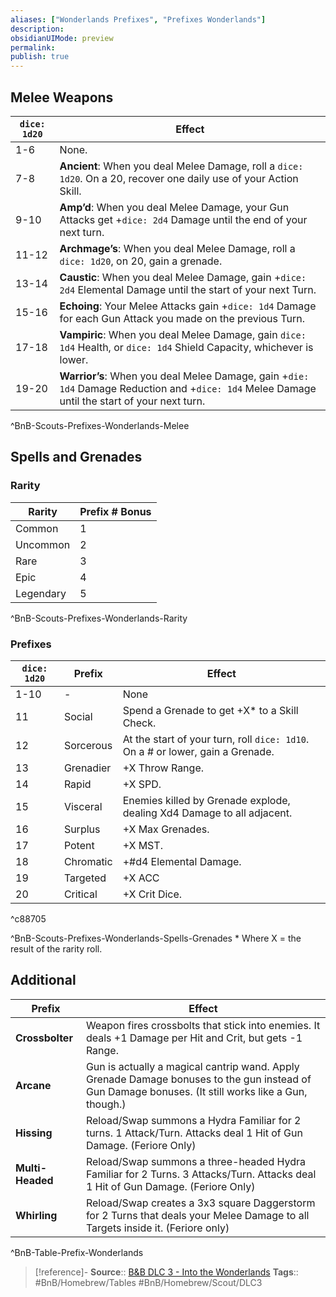 ```yaml
---
aliases: ["Wonderlands Prefixes", "Prefixes Wonderlands"]
description: 
obsidianUIMode: preview
permalink: 
publish: true
---
```


## Melee Weapons

| `dice: 1d20` | Effect |
|---|---|
| 1-6 | None. |
| 7-8 | **Ancient**: When you deal Melee Damage, roll a `dice: 1d20`. On a 20, recover one daily use of your Action Skill. |
| 9-10 | **Amp’d**: When you deal Melee Damage, your Gun Attacks get +`dice: 2d4` Damage until the end of your next turn. |
| 11-12 | **Archmage’s**: When you deal Melee Damage, roll a `dice: 1d20`, on 20, gain a grenade. |
| 13-14 | **Caustic**: When you deal Melee Damage, gain +`dice: 2d4` Elemental Damage until the start of your next Turn. |
| 15-16 | **Echoing**: Your Melee Attacks gain +`dice: 1d4` Damage for each Gun Attack you made on the previous Turn. |
| 17-18 | **Vampiric**: When you deal Melee Damage, gain `dice: 1d4` Health, or `dice: 1d4` Shield Capacity, whichever is lower. |
| 19-20 | **Warrior’s**: When you deal Melee Damage, gain +`die: 1d4` Damage Reduction and +`dice: 1d4` Melee Damage until the start of your next turn. |
^BnB-Scouts-Prefixes-Wonderlands-Melee

## Spells and Grenades

### Rarity

| Rarity | Prefix # Bonus                |
| --------------- | -------------- |
| Common          | 1              |
| Uncommon        | 2              |
| Rare            | 3              |
| Epic            | 4              |
| Legendary       | 5              |
^BnB-Scouts-Prefixes-Wonderlands-Rarity

### Prefixes

| `dice: 1d20` | Prefix | Effect |
|---|---|---|
| 1-10 | - | None |
| 11 | Social | Spend a Grenade to get +X\* to a Skill Check. |
| 12 | Sorcerous | At the start of your turn, roll `dice: 1d10`. On a # or lower, gain a Grenade. |
| 13 | Grenadier | +X Throw Range. |
| 14 | Rapid | +X SPD. |
| 15 | Visceral | Enemies killed by Grenade explode, dealing Xd4 Damage to all adjacent. |
| 16 | Surplus | +X Max Grenades. |
| 17 | Potent | +X MST. |
| 18 | Chromatic | +#d4 Elemental Damage. |
| 19 | Targeted | +X ACC |
| 20 | Critical | +X Crit Dice. |

^c88705

^BnB-Scouts-Prefixes-Wonderlands-Spells-Grenades
\* Where X = the result of the rarity roll.

## Additional

| Prefix           | Effect                                                                                                                                              |
| ---------------- | --------------------------------------------------------------------------------------------------------------------------------------------------- |
| **Crossbolter**  | Weapon fires crossbolts that stick into enemies. It deals +1 Damage per Hit and Crit, but gets -1 Range.                                            |
| **Arcane**       | Gun is actually a magical cantrip wand. Apply Grenade Damage bonuses to the gun instead of Gun Damage bonuses. (It still works like a Gun, though.) |
| **Hissing**      | Reload/Swap summons a Hydra Familiar for 2 turns. 1 Attack/Turn. Attacks deal 1 Hit of Gun Damage. (Feriore Only)                                   |
| **Multi-Headed** | Reload/Swap summons a three-headed Hydra Familiar for 2 Turns. 3 Attacks/Turn. Attacks deal 1 Hit of Gun Damage. (Feriore Only)                     |
| **Whirling**         |Reload/Swap creates a 3x3 square Daggerstorm for 2 Turns that deals your Melee Damage to all Targets inside it. (Feriore only)|
^BnB-Table-Prefix-Wonderlands

> [!reference]-
> **Source**:: [B&B DLC 3 - Into the Wonderlands](https://docs.google.com/document/d/1MLOgrWwcLNTnP9PuXrKiLImy7SUh4hXO8arVUAlmdp0/edit)
> **Tags**:: #BnB/Homebrew/Tables #BnB/Homebrew/Scout/DLC3 

